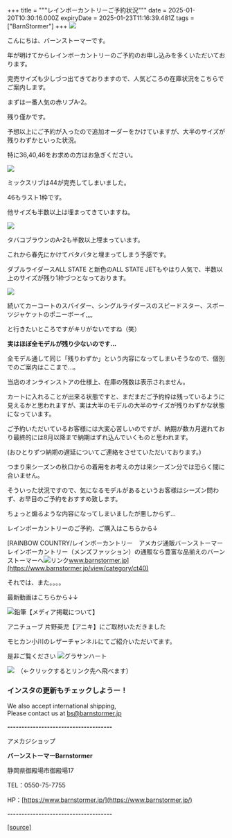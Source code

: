 +++
title = """レインボーカントリーご予約状況"""
date = 2025-01-20T10:30:16.000Z
expiryDate = 2025-01-23T11:16:39.481Z
tags = ["BarnStormer"]
+++
[![](https://stat.ameba.jp/user_images/20231023/16/barnstormer-go/b2/03/p/o0420015015354743273.png)](https://ameblo.jp/barnstormer-go/entry-12825670498.html)

こんにちは、バーンストーマーです。

年が明けてからレインボーカントリーのご予約のお申し込みを多くいただいております。

完売サイズも少しづつ出てきておりますので、人気どころの在庫状況をこちらでご案内します。

まずは一番人気の赤リブA-2。

残り僅かです。

予想以上にご予約が入ったので追加オーダーをかけていますが、大半のサイズが残りわずかといった状況。

特に36,40,46をお求めの方はお急ぎください。

[![](https://stat.ameba.jp/user_images/20250120/18/barnstormer-go/5b/01/j/o0350052615535282227.jpg)](https://stat.ameba.jp/user_images/20250120/18/barnstormer-go/5b/01/j/o0350052615535282227.jpg)

ミックスリブは44が完売してしまいました。

46もラスト1枠です。

他サイズも半数以上は埋まってきていますね。

[![](https://stat.ameba.jp/user_images/20250120/18/barnstormer-go/9b/ba/j/o0466070015535281720.jpg)](https://stat.ameba.jp/user_images/20250120/18/barnstormer-go/9b/ba/j/o0466070015535281720.jpg)

タバコブラウンのA-2も半数以上埋まっています。

これから春先にかけてバタバタと埋まってしまう予感です。

ダブルライダースALL STATE と新色のALL STATE JETもやはり人気で、半数以上のサイズが残り1枠づつとなっております。

[![](https://stat.ameba.jp/user_images/20250120/18/barnstormer-go/4c/3b/j/o0466070015535285866.jpg)](https://stat.ameba.jp/user_images/20250120/18/barnstormer-go/4c/3b/j/o0466070015535285866.jpg)

続いてカーコートのスパイダー、シングルライダースのスピードスター、スポーツジャケットのポニーボーイ,,,,

と行きたいところですがキリがないですね（笑）

**実はほぼ全モデルが残り少ないのです...**

全モデル通して同じ「残りわずか」という内容になってしまいそうなので、個別でのご案内はここまで...。

当店のオンラインストアの仕様上、在庫の残数は表示されません。

カートに入れることが出来る状態ですと、まだまだご予約枠は残っているように見えるかと思われますが、実は大半のモデルの大半のサイズが残りわずかな状態になっています。

ご予約いただいているお客様には大変心苦しいのですが、納期が数カ月遅れており最終的には8月以降まで納期はずれ込んでいくものと思われます。

(おひとりずつ納期の遅延についてご連絡をさせていただいております。)

つまり来シーズンの秋口からの着用をお考えの方は来シーズン分では恐らく間に合いません。

そういった状況ですので、気になるモデルがあるというお客様はシーズン問わず、お早目のご予約をおすすめ致します。

ちょっと煽るような内容になってしまいましたが悪しからず...

レインボーカントリーのご予約、ご購入はこちらから↓

[RAINBOW COUNTRY/レインボーカントリー　アメカジ通販バーンストーマーレインボーカントリー（メンズファッション）の通販なら豊富な品揃えのバーンストーマーへ![リンク](https://c.stat100.ameba.jp/ameblo/symbols/v3.20.0/svg/gray/editor_link.svg)www.barnstormer.jp](https://www.barnstormer.jp/view/category/ct40)

それでは、また。。。。

最新動画はこちらから↓↓

![鉛筆](https://stat100.ameba.jp/blog/ucs/img/char/char3/519.png)【メディア掲載について】

アニチューブ 片野英児【アニキ】にご取材いただきました

モヒカン小川のレザーチャンネルにてご紹介いただいてます。

是非ご覧ください ![グラサンハート](https://stat100.ameba.jp/blog/ucs/img/char/char3/148.png)

[![](https://stat.ameba.jp/user_images/20230412/16/barnstormer-go/6a/23/p/o0108010815269242493.png)](https://www.instagram.com/barnstormer_daily/)　（←クリックするとリンク先へ飛べます）

### インスタの更新もチェックしようー！

We also accept international shipping,  
Please contact us at bs@barnstormer.jp

**\-------------------------------------**

アメカジショップ

**バーンストーマーBarnstormer**

静岡県御殿場市御殿場17

TEL：0550-75-7755

HP：[https://www.barnstormer.jp/](https://www.barnstormer.jp/)

**\-------------------------------------**

[[source]](https://ameblo.jp/barnstormer-go/entry-12883192571.html)
